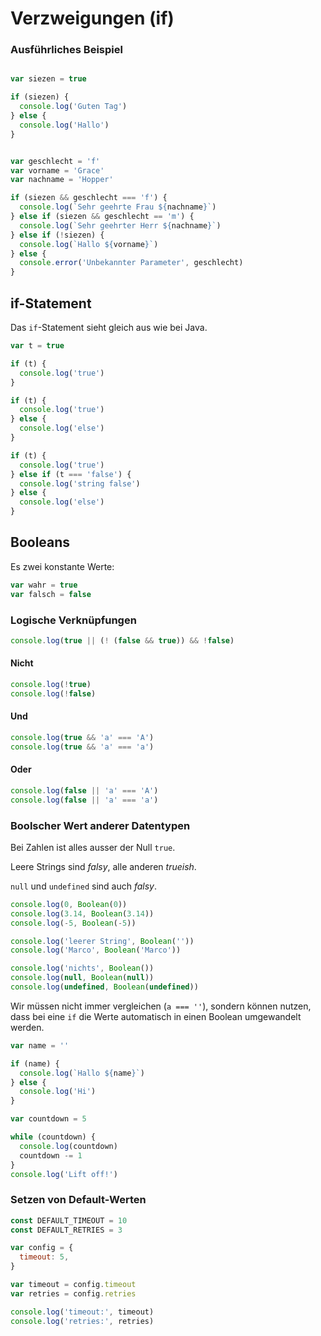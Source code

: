 # Verzweigungen (if)

### Ausführliches Beispiel
```js {cmd=node}

var siezen = true

if (siezen) {
  console.log('Guten Tag')
} else {
  console.log('Hallo')
}


var geschlecht = 'f'
var vorname = 'Grace'
var nachname = 'Hopper'

if (siezen && geschlecht === 'f') {
  console.log(`Sehr geehrte Frau ${nachname}`)
} else if (siezen && geschlecht == 'm') {
  console.log(`Sehr geehrter Herr ${nachname}`)
} else if (!siezen) {
  console.log(`Hallo ${vorname}`)
} else {
  console.error('Unbekannter Parameter', geschlecht)
}
```

## if-Statement

Das `if`-Statement sieht gleich aus wie bei Java.
```js {cmd=node}
var t = true

if (t) {
  console.log('true')
}

if (t) {
  console.log('true')
} else {
  console.log('else')
}

if (t) {
  console.log('true')
} else if (t === 'false') {
  console.log('string false')
} else {
  console.log('else')
}
```

## Booleans

Es zwei konstante Werte:
```js
var wahr = true
var falsch = false
```

### Logische Verknüpfungen
```js {cmd=node}
console.log(true || (! (false && true)) && !false)
```

#### Nicht
```js {cmd=node}
console.log(!true)
console.log(!false)
```

#### Und
```js {cmd=node}
console.log(true && 'a' === 'A')
console.log(true && 'a' === 'a')
```

#### Oder
```js {cmd=node}
console.log(false || 'a' === 'A')
console.log(false || 'a' === 'a')
```

### Boolscher Wert anderer Datentypen

Bei Zahlen ist alles ausser der Null `true`.

Leere Strings sind _falsy_, alle anderen _trueish_. 

`null` und `undefined` sind auch _falsy_.
```js {cmd=node}
console.log(0, Boolean(0))
console.log(3.14, Boolean(3.14))
console.log(-5, Boolean(-5))

console.log('leerer String', Boolean(''))
console.log('Marco', Boolean('Marco'))

console.log('nichts', Boolean())
console.log(null, Boolean(null))
console.log(undefined, Boolean(undefined))
```

Wir müssen nicht immer vergleichen (`a === ''`), sondern können nutzen, dass bei eine `if` die Werte automatisch in einen Boolean umgewandelt werden.
```js {cmd=node}
var name = ''

if (name) {
  console.log(`Hallo ${name}`)
} else {
  console.log('Hi')
}

var countdown = 5

while (countdown) {
  console.log(countdown)
  countdown -= 1
}
console.log('Lift off!')
```

### Setzen von Default-Werten

```js {cmd=node}
const DEFAULT_TIMEOUT = 10
const DEFAULT_RETRIES = 3

var config = {
  timeout: 5,
}

var timeout = config.timeout
var retries = config.retries

console.log('timeout:', timeout)
console.log('retries:', retries)
```